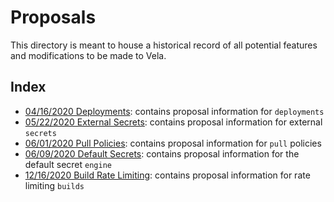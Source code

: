 # Proposals

This directory is meant to house a historical record of all potential features and modifications to be made to Vela.

## Index

* [04/16/2020 Deployments](2020-04-16_deployments.md): contains proposal information for `deployments`
* [05/22/2020 External Secrets](2020-05-22_external-secrets.md): contains proposal information for external `secrets`
* [06/01/2020 Pull Policies](2020-06-01_pull-policy.md): contains proposal information for `pull` policies
* [06/09/2020 Default Secrets](2020-06-01_default-secrets.md): contains proposal information for the default secret `engine`
* [12/16/2020 Build Rate Limiting](2020-12-16_rate-limiting.md): contains proposal information for rate limiting `builds`
